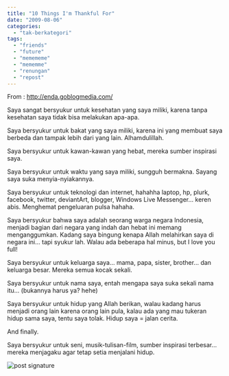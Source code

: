 ```yaml
---
title: "10 Things I'm Thankful For"
date: "2009-08-06"
categories: 
  - "tak-berkategori"
tags: 
  - "friends"
  - "future"
  - "memememe"
  - "mememme"
  - "renungan"
  - "repost"
---
```


From : http://enda.goblogmedia.com/

  

Saya sangat bersyukur untuk kesehatan yang saya miliki, karena tanpa kesehatan saya tidak bisa melakukan apa-apa.

Saya bersyukur untuk bakat yang saya miliki, karena ini yang membuat saya berbeda dan tampak lebih dari yang lain. Alhamdulillah.

Saya bersyukur untuk kawan-kawan yang hebat, mereka sumber inspirasi saya.

Saya bersyukur untuk waktu yang saya miliki, sungguh bermakna. Sayang saya suka menyia-nyiakannya.

Saya bersyukur untuk teknologi dan internet, hahahha laptop, hp, plurk, facebook, twitter, deviantArt, blogger, Windows Live Messenger... keren abis. Menghemat pengeluaran pulsa hahaha.

Saya bersyukur bahwa saya adalah seorang warga negara Indonesia, menjadi bagian dari negara yang indah dan hebat ini memang menganggumkan. Kadang saya bingung kenapa Allah melahirkan saya di negara ini... tapi syukur lah. Walau ada beberapa hal minus, but I love you full!

Saya bersyukur untuk keluarga saya... mama, papa, sister, brother... dan keluarga besar. Mereka semua kocak sekali.

Saya bersyukur untuk nama saya, entah mengapa saya suka sekali nama itu... (bukannya harus ya? hehe)

Saya bersyukur untuk hidup yang Allah berikan, walau kadang harus menjadi orang lain karena orang lain pula, kalau ada yang mau tukeran hidup sama saya, tentu saya tolak. Hidup saya = jalan cerita.

And finally.

Saya bersyukur untuk seni, musik-tulisan-film, sumber inspirasi terbesar... mereka menjagaku agar tetap setia menjalani hidup.

![post signature](images/167tush.png)
